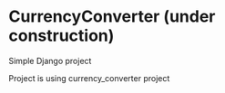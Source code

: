 # CurrencyConverter (under construction)

Simple Django project 

Project is using currency_converter project 
